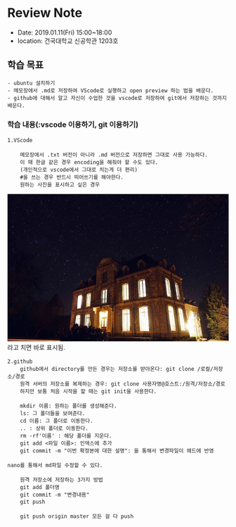 # Review Note

- Date: 2019.01.11(Fri) 15:00~18:00
- location: 건국대학교 신공학관 1203호

## 학습 목표

    - ubuntu 설치하기
    - 메모장에서 .md로 저장하여 VScode로 실행하고 open preview 하는 법을 배운다.
	- github에 대해서 알고 자신이 수업한 것을 vscode로 저장하여 git에서 저장하는 것까지 배운다.

### 학습 내용(:vscode 이용하기, git 이용하기)
    1.VScode

        메모장에서 .txt 버전이 아니라 .md 버전으로 저장하면 그대로 사용 가능하다.
        이 때 한글 같은 경우 encoding을 해줘야 할 수도 있다.
        (개인적으로 vscode에서 그대로 치는게 더 편리)
        #을 쓰는 경우 반드시 띄어쓰기를 해야한다.
        원하는 사진을 표시하고 싶은 경우
![밤하늘](hello.png)
        라고 치면 바로 표시됨.

    2.github
        github에서 directory를 만든 경우는 저장소를 받아온다: git clone /로컬/저장소/경로
        원격 서버의 저장소를 복제하는 경우: git clone 사용자명@호스트:/원격/저장소/경로
        하지만 보통 처음 시작을 할 때는 git init을 사용한다.

        mkdir 이름: 원하는 폴더를 생성해준다.
        ls: 그 폴더들을 보여준다.
        cd 이름: 그 폴더로 이동한다.
        .. : 상위 폴더로 이동한다.
        rm -rf'이름' : 해당 폴더를 지운다.
        git add <파일 이름>: 인덱스에 추가
        git commit -m "이번 확정본에 대한 설명": 을 통해서 변경파일이 헤드에 반영
	
	nano를 통해서 md파일 수정할 수 있다.

        원격 저장소에 저장하는 3가지 방법
        git add 폴더명
        git commit -m "변경내용"
        git push

        git push origin master 모든 걸 다 push
